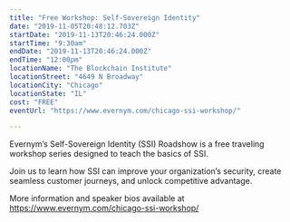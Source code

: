 ```yaml
---
title: "Free Workshop: Self-Sovereign Identity"
date: "2019-11-05T20:48:12.703Z"
startDate: "2019-11-13T20:46:24.000Z"
startTime: "9:30am"
endDate: "2019-11-13T20:46:24.000Z"
endTime: "12:00pm"
locationName: "The Blockchain Institute"
locationStreet: "4649 N Broadway"
locationCity: "Chicago"
locationState: "IL"
cost: "FREE"
eventUrl: "https://www.evernym.com/chicago-ssi-workshop/"

---
```


Evernym’s Self-Sovereign Identity (SSI) Roadshow is a free traveling workshop series designed to teach the basics of SSI.

Join us to learn how SSI can improve your organization’s security, create seamless customer journeys, and unlock competitive advantage.

More information and speaker bios available at https://www.evernym.com/chicago-ssi-workshop/

